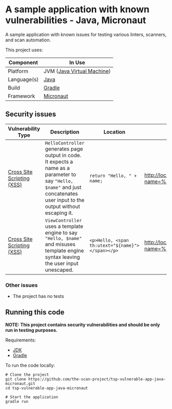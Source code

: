 # A sample application with known vulnerabilities - Java, Micronaut

A sample application with known issues for testing various linters, scanners,
and scan automation.

This project uses:

| Component   | In Use                                                  | 
|-------------|---------------------------------------------------------|
| Platform    | JVM ([Java Virtual Machine](https://openjdk.java.net/)) |
| Language(s) | [Java](https://www.java.com/)                           |
| Build       | [Gradle](https://gradle.org/)                           |
| Framework   | [Micronaut](https://micronaut.io/)                      |

## Security issues

| Vulnerability Type                                                           | Description                                                                                                                                                                   | Location                                         | PoC Command                                                          |
|------------------------------------------------------------------------------|-------------------------------------------------------------------------------------------------------------------------------------------------------------------------------|--------------------------------------------------|----------------------------------------------------------------------|
| [Cross Site Scripting (XSS)](https://cwe.mitre.org/data/definitions/79.html) | `HelloController` generates page output in code. It expects a name as a parameter to say `"Hello, $name"` and just concatenates user input to the output without escaping it. | `return "Hello, " + name;`                       | <http://localhost:8080/hello?name=%3Cscript%3Ealert(1)%3C/script%3E> | 
| [Cross Site Scripting (XSS)](https://cwe.mitre.org/data/definitions/79.html) | `ViewController` uses a template engine to say `"Hello, $name"` and misuses template engine syntax leaving the user input unescaped.                                         | `<p>Hello, <span th:utext="${name}"></span></p>` | <http://localhost:8080/view?name=%3Cscript%3Ealert(1)%3C/script%3E>  | 

### Other issues

* The project has no tests

## Running this code

**NOTE: This project contains security vulnerabilities and should be only run in
testing purposes.**

Requirements:

* [JDK](https://openjdk.java.net/)
* [Gradle](https://gradle.org/)

To run the code locally:

```shell
# Clone the project
git clone https://github.com/the-scan-project/tsp-vulnerable-app-java-micronaut.git
cd tsp-vulnerable-app-java-micronaut

# Start the application
gradle run
```
